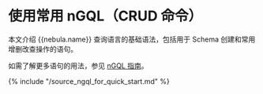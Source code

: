 # 使用常用 nGQL（CRUD 命令）

本文介绍 {{nebula.name}} 查询语言的基础语法，包括用于 Schema 创建和常用增删改查操作的语句。

如需了解更多语句的用法，参见 [nGQL 指南](../../3.ngql-guide/1.nGQL-overview/1.overview.md)。

{% include "/source_ngql_for_quick_start.md" %}
<!-- The line above is for content reusing. The source file is in the docs-2.0/reuse directory. -->